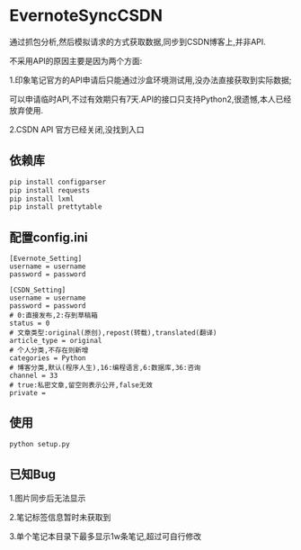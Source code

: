 # EvernoteSyncCSDN
通过抓包分析,然后模拟请求的方式获取数据,同步到CSDN博客上,并非API.

不采用API的原因主要是因为两个方面:

1.印象笔记官方的API申请后只能通过沙盒环境测试用,没办法直接获取到实际数据;

可以申请临时API,不过有效期只有7天.API的接口只支持Python2,很遗憾,本人已经放弃使用.

2.CSDN API 官方已经关闭,没找到入口

## 依赖库
```python
pip install configparser
pip install requests
pip install lxml
pip install prettytable
```
## 配置config.ini
```
[Evernote_Setting]
username = username
password = password

[CSDN_Setting]
username = username
password = password
# 0:直接发布,2:存到草稿箱
status = 0
# 文章类型:original(原创),repost(转载),translated(翻译)
article_type = original
# 个人分类,不存在则新增
categories = Python
# 博客分类,默认(程序人生),16:编程语言,6:数据库,36:咨询
channel = 33
# true:私密文章,留空则表示公开,false无效
private =
```
## 使用
```python
python setup.py
```
## 已知Bug
1.图片同步后无法显示

2.笔记标签信息暂时未获取到

3.单个笔记本目录下最多显示1w条笔记,超过可自行修改



